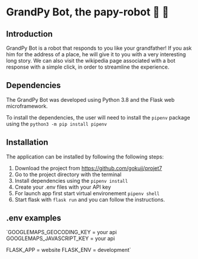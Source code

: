 # GrandPy Bot, the papy-robot 🤖 👴

## Introduction

GrandPy Bot is a robot that responds to you like your grandfather! If you ask him for the address of a place, he will give it to you with a very interesting long story.
We can also visit the wikipedia page associated with a bot response with a simple click, in order to streamline the experience.

## Dependencies

The GrandPy Bot was developed using Python 3.8 and the Flask web microframework.

To install the dependencies, the user will need to install the `pipenv` package using the `python3 -m pip install pipenv`

## Installation

The application can be installed by following the following steps:

1. Download the project from https://github.com/gokujj/projet7
2. Go to the project directory with the terminal
3. Install dependencies using the `pipenv install`
4. Create your .env files with your API key
5. For launch app first start virtual environement `pipenv shell`
6. Start flask with `flask run` and you can follow the instructions.

## .env examples

`GOOGLEMAPS_GEOCODING_KEY = your api
GOOGLEMAPS_JAVASCRIPT_KEY = your api

FLASK_APP = website
FLASK_ENV = development`
